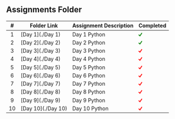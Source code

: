 ##  Assignments Folder

|   #   | Folder Link | Assignment Description  | Completed |
| :---: | ----------- | ----------------------- | --------- |
|   1   |[Day 1](./Day 1)|Day 1 Python          |<img src="https://github.com/ACHarrison32/4883-PT-Harrison/blob/main/index.png" width="10">|
|   2   |[Day 2](./Day 2)|Day 2 Python          |<img src="https://github.com/ACHarrison32/4883-PT-Harrison/blob/main/index.png" width="10">|
|   3   |[Day 3](./Day 3)|Day 3 Python          |<img src="https://github.com/ACHarrison32/4883-PT-Harrison/blob/main/images.png" width="10">|
|   4   |[Day 4](./Day 4)|Day 4 Python          |<img src="https://github.com/ACHarrison32/4883-PT-Harrison/blob/main/images.png" width="10">|
|   5   |[Day 5](./Day 5)|Day 5 Python          |<img src="https://github.com/ACHarrison32/4883-PT-Harrison/blob/main/images.png" width="10">|
|   6   |[Day 6](./Day 6)|Day 6 Python          |<img src="https://github.com/ACHarrison32/4883-PT-Harrison/blob/main/images.png" width="10">|
|   7   |[Day 7](./Day 7)|Day 7 Python          |<img src="https://github.com/ACHarrison32/4883-PT-Harrison/blob/main/images.png" width="10">|
|   8   |[Day 8](./Day 8)|Day 8 Python          |<img src="https://github.com/ACHarrison32/4883-PT-Harrison/blob/main/images.png" width="10">|
|   9   |[Day 9](./Day 9)|Day 9 Python          |<img src="https://github.com/ACHarrison32/4883-PT-Harrison/blob/main/images.png" width="10">|
|   10  |[Day 10](./Day 10)|Day 10 Python       |<img src="https://github.com/ACHarrison32/4883-PT-Harrison/blob/main/images.png" width="10">|
